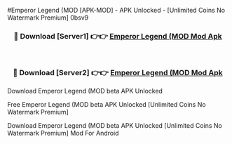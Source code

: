 #Emperor Legend (MOD [APK-MOD] - APK Unlocked - [Unlimited Coins No Watermark Premium] 0bsv9



<div align="center">

<h3>🔴 Download [Server1] 👉👉 <a href="https://momento.my/?title=Emperor_Legend_(MOD">Emperor Legend (MOD Mod Apk</a></h3><br>

<h3>🔴 Download [Server2] 👉👉 <a href="https://momento.my/?title=Emperor_Legend_(MOD">Emperor Legend (MOD Mod Apk</a></h3>
</div>



Download Emperor Legend (MOD beta APK Unlocked

Free Emperor Legend (MOD beta APK Unlocked [Unlimited Coins No Watermark Premium]

Download Emperor Legend (MOD beta APK Unlocked [Unlimited Coins No Watermark Premium] Mod For Android
